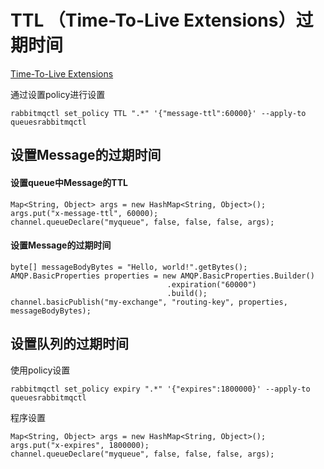 
# TTL （Time-To-Live Extensions）过期时间
[Time-To-Live Extensions](https://www.rabbitmq.com/ttl.html)       

通过设置policy进行设置
```
rabbitmqctl set_policy TTL ".*" '{"message-ttl":60000}' --apply-to queuesrabbitmqctl
```

## 设置Message的过期时间
#### 设置queue中Message的TTL
```
Map<String, Object> args = new HashMap<String, Object>();
args.put("x-message-ttl", 60000);
channel.queueDeclare("myqueue", false, false, false, args);
```

#### 设置Message的过期时间
```
byte[] messageBodyBytes = "Hello, world!".getBytes();
AMQP.BasicProperties properties = new AMQP.BasicProperties.Builder()
                                   .expiration("60000")
                                   .build();
channel.basicPublish("my-exchange", "routing-key", properties, messageBodyBytes);
```

## 设置队列的过期时间
使用policy设置
```
rabbitmqctl set_policy expiry ".*" '{"expires":1800000}' --apply-to queuesrabbitmqctl
```

程序设置
```
Map<String, Object> args = new HashMap<String, Object>();
args.put("x-expires", 1800000);
channel.queueDeclare("myqueue", false, false, false, args);
```
